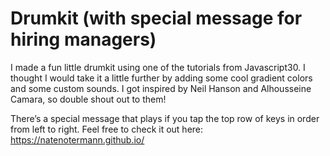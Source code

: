 # Drumkit (with special message for hiring managers)
I made a fun little drumkit using one of the tutorials from Javascript30. I thought I would take it a little further by adding some cool gradient colors and some custom sounds. I got inspired by Neil Hanson and Alhousseine Camara, so double shout out to them!

There’s a special message that plays if you tap the top row of keys in order from left to right. 
Feel free to check it out here: https://natenotermann.github.io/


